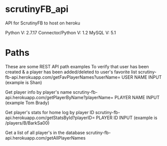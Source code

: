 # scrutinyFB_api
API for ScrutinyFB to host on heroku

Python V: 2.7.17
Connector/Python V: 1.2
MySQL V: 5.1


# Paths
These are some REST API path examples
To verify that user has been created & a player has been added/deleted to user's favorite list
scrutiny-fb-api.herokuapp.com/getFavPlayerNames?userName= USER NAME INPUT (example is Shan)

Get player info by player's name
scrutiny-fb-api.herokuapp.com/getPlayerByName?playerName= PLAYER NAME INPUT (example Tom Brady)

Get player's stats for home log by player ID
scrutiny-fb-api.herokuapp.com/getStatsById?playerID= PLAYER ID INPUT (example is /players/B/BarkSa00)

Get a list of all player's in the database
scrutiny-fb-api.herokuapp.com/getAllPlayerNames 
